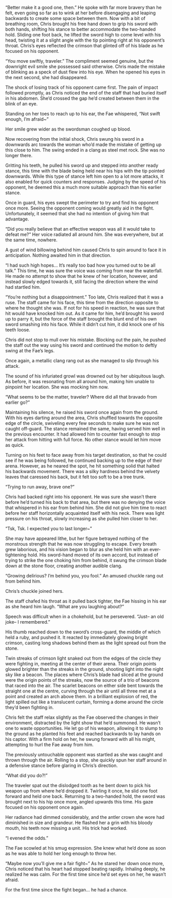 “Better make it a good one, then.” He spoke with far more bravery than he felt, even going so far as to wink at her before disengaging and leaping backwards to create some space between them. Now with a bit of breathing room, Chris brought his free hand down to grip his sword with both hands, shifting his stance to better accommodate the two-handed hold. Sliding one foot back, he lifted the sword high to come level with his head, twisting it at a slight angle with the tip pointing right at his opponent’s throat. Chris’s eyes reflected the crimson that glinted off of his blade as he focused on his opponent. 

“You move swiftly, traveler.” The compliment seemed genuine, but the downright evil smile she possessed said otherwise. Chris made the mistake of blinking as a speck of dust flew into his eye. When he opened his eyes in the next second, she had disappeared. 

The shock of losing track of his opponent came first. The pain of impact followed promptly, as Chris noticed the end of the staff that had buried itself in his abdomen. She’d crossed the gap he’d created between them in the blink of an eye.

Standing on her toes to reach up to his ear, the Fae whispered, “Not swift enough, I’m afraid~” 

Her smile grew wider as the swordsman coughed up blood.

Now recovering from the initial shock, Chris swung his sword in a downwards arc towards the woman who’d made the mistake of getting up this close to him. The swing ended in a clang as steel met rock. She was no longer there.

Gritting his teeth, he pulled his sword up and stepped into another ready stance, this time with the blade being held near his hips with the tip pointed downwards. While this type of stance left him open to a lot more attacks, it also enabled for quick counters and responses. Judging by the speed of his opponent, he deemed this a much more suitable approach than his earlier stance. 

Once in guard, his eyes swept the perimeter to try and find his opponent once more. Seeing the opponent coming would greatly aid in the fight. Unfortunately, it seemed that she had no intention of giving him that advantage.

“Did you really believe that an effective weapon was all it would take to defeat me?” Her voice radiated all around him. She was everywhere, but at the same time, nowhere. 

A gust of wind billowing behind him caused Chris to spin around to face it in anticipation. Nothing awaited him in that direction.

“I had such high hopes… It’s really too bad how you turned out to be all talk.” This time, he was sure the voice was coming from near the waterfall. He made no attempt to show that he knew of her location, however, and instead slowly edged towards it, still facing the direction where the wind had startled him.

“You’re nothing but a disappointment.” Too late, Chris realized that it was a ruse. The staff came for his face, this time from the direction opposite to where he thought she was. If not for his speed in reaction, he was sure that hit would have knocked him out. As it came for him, he’d brought his sword up to parry it, but the force of the staff brought the blunt end of his own sword smashing into his face. While it didn’t cut him, it did knock one of his teeth loose.

Chris did not stop to mull over his mistake. Blocking out the pain, he pushed the staff out the way using his sword and continued the motion to deftly swing at the Fae’s legs.

Once again, a metallic clang rang out as she managed to slip through his attack.

The sound of his infuriated growl was drowned out by her ubiquitous laugh. As before, it was resonating from all around him, making him unable to pinpoint her location. She was mocking him now.

“What seems to be the matter, traveler? Where did all that bravado from earlier go?”

Maintaining his silence, he raised his sword once again from the ground. With his eyes darting around the area, Chris shuffled towards the opposite edge of the circle, swiveling every few seconds to make sure he was not caught off-guard. The stance remained the same, having served him well in the previous encounter. It had allowed him to counter fast enough to stop her attack from hitting with full force. No other stance would let him move as quick. 

Turning on his feet to face away from his target destination, so that he could see if he was being followed, he continued backing up to the edge of their arena. However, as he neared the spot, he hit something solid that halted his backwards movement. There was a silky hardness behind the velvety leaves that caressed his back, but it felt too soft to be a tree trunk. 

“Trying to run away, brave one?”

Chris had backed right into his opponent. He was sure she wasn’t there before he’d turned his back to that area, but there was no denying the voice that whispered in his ear from behind him. She did not give him time to react before her staff horizontally acquainted itself with his neck. There was light pressure on his throat, slowly increasing as she pulled him closer to her.

“Tsk, Tsk. I expected you to last longer~”

She may have appeared lithe, but her figure betrayed nothing of the monstrous strength that he was now struggling to escape. Every breath grew laborious, and his vision began to blur as she held him with an ever-tightening hold. His sword-hand moved of its own accord, but instead of trying to strike the one choking him from behind, it swung the crimson blade down at the stone floor, creating another audible clang.

“Growing delirious? I’m behind you, you fool.” An amused chuckle rang out from behind him. 

Chris’s chuckle joined hers.

The staff chafed his throat as it pulled back tighter, the Fae hissing in his ear as she heard him laugh. “What are you laughing about?”

Speech was difficult when in a chokehold, but he persevered. “Just– an old joke– I remembered.”

His thumb reached down to the sword’s cross-guard, the middle of which held a ruby, and pushed it. It reacted by immediately glowing bright crimson, casting long shadows behind them as the light spread out from the stone. 

Twin streaks of crimson light snaked out from the edges of the circle they were fighting in, meeting at the center of their arena. Their origin points glowed brighter than the streaks in the ground, shooting light into the night sky like a beacon. The places where Chris’s blade had sliced at the ground were the origin points of the streaks, now the source of a trio of beacons that raced into the air. The scarlet beacons on either side bent towards the straight one at the centre, curving through the air until all three met at a point and created an arch above them. In a brilliant explosion of red, the light spilled out like a translucent curtain, forming a dome around the circle they’d been fighting in. 

Chris felt the staff relax slightly as the Fae observed the changes in their environment, distracted by the light show that he’d summoned. He wasn’t one to waste opportunities. He let go of his weapon, allowing it to slump to the ground as he planted his feet and reached backwards to lay hands on his captor. With a firm hold on her, he swung forward with all his might, attempting to hurl the Fae away from him.

The previously untouchable opponent was startled as she was caught and thrown through the air. Rolling to a stop, she quickly spun her staff around in a defensive stance before glaring in Chris’s direction. 

“What did you do?!”

The traveler spat out the dislodged tooth as he bent down to pick his weapon up from where he’d dropped it. Twirling it once, he slid one foot forward and held one back. Returning to a two-handed hold, the sword was brought next to his hip once more, angled upwards this time. His gaze focused on his opponent once again.

Her radiance had dimmed considerably, and the antler crown she wore had diminished in size and grandeur. He flashed her a grin with his bloody mouth, his teeth now missing a unit. His trick had worked.

“I evened the odds.”

The Fae scowled at his smug expression. She knew what he’d done as soon as he was able to hold her long enough to throw her.

“Maybe now you’ll give me a fair fight~” As he stared her down once more, Chris noticed that his heart had stopped beating rapidly. Inhaling deeply, he realized he was calm. For the first time since he’d set eyes on her, he wasn’t afraid.

For the first time since the fight began… he had a chance.  